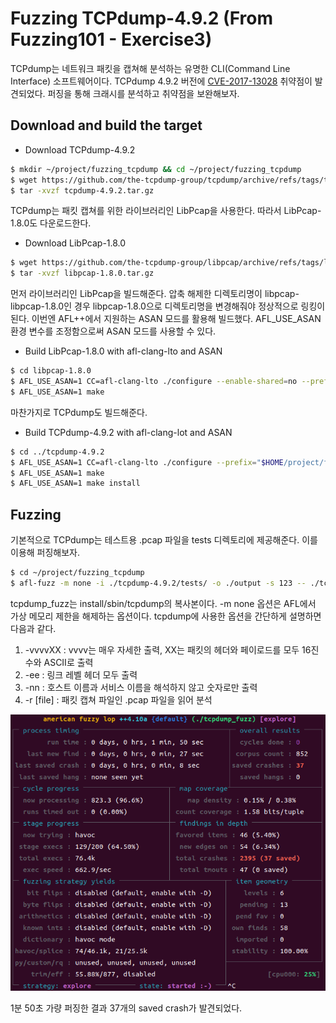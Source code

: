 Fuzzing TCPdump-4.9.2 (From Fuzzing101 - Exercise3)
==============================================

TCPdump는 네트워크 패킷을 캡쳐해 분석하는 유명한 CLI(Command Line Interface) 소프트웨어이다. TCPdump 4.9.2 버전에 [CVE-2017-13028](https://knvd.krcert.or.kr/elkDetail.do?CVEID=CVE-2017-13028&jvn=&CVEID=CNNVD-201709-665&dilen=60c0729edd82393915a6af32) 취약점이 발견되었다. 퍼징을 통해 크래시를 분석하고 취약점을 보완해보자. 

## Download and build the target

* Download TCPdump-4.9.2
```bash
$ mkdir ~/project/fuzzing_tcpdump && cd ~/project/fuzzing_tcpdump
$ wget https://github.com/the-tcpdump-group/tcpdump/archive/refs/tags/tcpdump-4.9.2.tar.gz
$ tar -xvzf tcpdump-4.9.2.tar.gz
```
TCPdump는 패킷 캡쳐를 위한 라이브러리인 LibPcap을 사용한다. 따라서 LibPcap-1.8.0도 다운로드한다.

* Download LibPcap-1.8.0
```bash
$ wget https://github.com/the-tcpdump-group/libpcap/archive/refs/tags/libpcap-1.8.0.tar.gz
$ tar -xvzf libpcap-1.8.0.tar.gz
```
먼저 라이브러리인 LibPcap을 빌드해준다. 압축 해제한 디렉토리명이 libpcap-libpcap-1.8.0인 경우 libpcap-1.8.0으로 디렉토리명을 변경해줘야 정상적으로 링킹이 된다. 이번엔 AFL++에서 지원하는 ASAN 모드를 활용해 빌드했다. AFL_USE_ASAN 환경 변수를 조정함으로써 ASAN 모드를 사용할 수 있다.

* Build LibPcap-1.8.0 with afl-clang-lto and ASAN
```bash
$ cd libpcap-1.8.0
$ AFL_USE_ASAN=1 CC=afl-clang-lto ./configure --enable-shared=no --prefix="$HOME/project/fuzzing_tcpdump/install"
$ AFL_USE_ASAN=1 make
```
마찬가지로 TCPdump도 빌드해준다. 

* Build TCPdump-4.9.2 with afl-clang-lot and ASAN
```bash
$ cd ../tcpdump-4.9.2
$ AFL_USE_ASAN=1 CC=afl-clang-lto ./configure --prefix="$HOME/project/fuzzing_tcpdump/install"
$ AFL_USE_ASAN=1 make
$ AFL_USE_ASAN=1 make install
```

## Fuzzing
기본적으로 TCPdump는 테스트용 .pcap 파일을 tests 디렉토리에 제공해준다. 이를 이용해 퍼징해보자.
```bash
$ cd ~/project/fuzzing_tcpdump
$ afl-fuzz -m none -i ./tcpdump-4.9.2/tests/ -o ./output -s 123 -- ./tcpdump_fuzz -vvvvXX -ee -nn -r @@
```
tcpdump_fuzz는 install/sbin/tcpdump의 복사본이다. -m none 옵션은 AFL에서 가상 메모리 제한을 해제하는 옵션이다. tcpdump에 사용한 옵션을 간단하게 설명하면 다음과 같다.
1. -vvvvXX : vvvv는 매우 자세한 출력, XX는 패킷의 헤더와 페이로드를 모두 16진수와 ASCII로 출력
2. -ee : 링크 레벨 헤더 모두 출력
3. -nn : 호스트 이름과 서비스 이름을 해석하지 않고 숫자로만 출력
4. -r [file] : 패킷 캡쳐 파일인 .pcap 파일을 읽어 분석

![Result](./images/tcpdump_result.png)

1분 50초 가량 퍼징한 결과 37개의 saved crash가 발견되었다.  